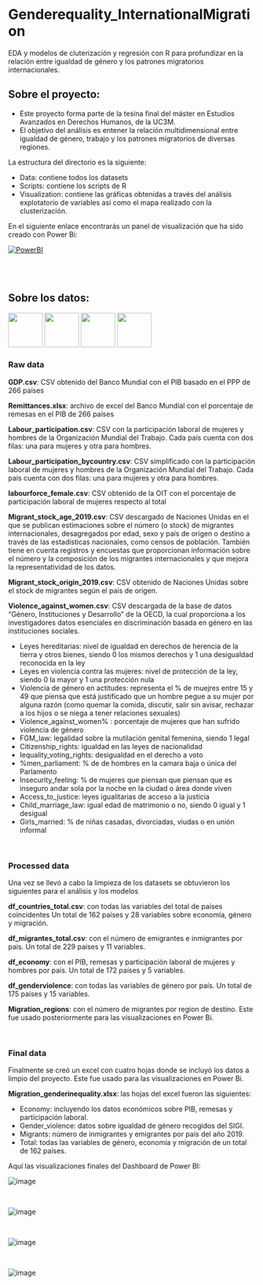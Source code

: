 # Genderequality_InternationalMigration
EDA y modelos de cluterización y regresión con R para profundizar en la relación entre igualdad de género y los patrones migratorios internacionales. 


Sobre el proyecto:
-------------------

-   Este proyecto forma parte de la tesina final del máster en Estudios Avanzados en Derechos Humanos, de la UC3M. 
-   El objetivo del análisis es entener la relación multidimensional entre igualdad de género, trabajo y los patrones migratorios de diversas regiones. 


La estructura del directorio es la siguiente: 
- Data: contiene todos los datasets
- Scripts: contiene los scripts de R
- Visualization: contiene las gráficas obtenidas a través del análisis explotatorio de variables así como el mapa realizado con la clusterización. 

En el siguiente enlace encontrarás un panel de visualización que ha sido creado con Power Bi:

<a href="https://app.powerbi.com/reportEmbed?reportId=134b0125-6a9a-4fe0-8f07-0a0cc3f0b4d6&autoAuth=true&ctid=bcd2701c-aa9b-4d12-ba20-f3e3b83070c1">
  <img src="https://camo.githubusercontent.com/d10e346678b885e7ebed0f04e8a2e0874c276520997b070623819cfea2f02d8a/68747470733a2f2f696d672e736869656c64732e696f2f62616467652f706f7765725f62692d4632433831313f7374796c653d666f722d7468652d6261646765266c6f676f3d706f7765726269266c6f676f436f6c6f723d626c61636b" alt="PowerBI">
</a>

<br><br>

Sobre los datos:
-------------------

<p float="left">
  <img src="https://github.com/PaulaPRamirez/Genderequality_InternationalMigration/assets/134306954/5d527be1-c37c-485c-936b-d3082e6cd935" height="70" />
  <img src="https://github.com/PaulaPRamirez/Genderequality_InternationalMigration/assets/134306954/1a5dcf70-9d9c-4d53-999d-ffe4edb8cb9e" height="70" />
  <img src="https://github.com/PaulaPRamirez/Genderequality_InternationalMigration/assets/134306954/ee7ace15-57ca-448f-bc60-7c1e763bb0c8" height="70" />
  <img src="https://github.com/PaulaPRamirez/Genderequality_InternationalMigration/assets/134306954/9662071b-f5c6-4702-b810-6a8dae4190ab" height="70" />
</p>

### Raw data

**GDP.csv**: CSV obtenido del Banco Mundial con el PIB basado en el PPP de 266 países

**Remittances.xlsx**: archivo de excel del Banco Mundial con el porcentaje de remesas en el PIB de 266 países

**Labour_participation.csv**: CSV con la participación laboral de mujeres y hombres de la Organización Mundial del Trabajo. Cada país cuenta con dos filas: una para mujeres y otra para hombres. 

**Labour_participation_bycountry.csv**: CSV simplificado con la participación laboral de mujeres y hombres de la Organización Mundial del Trabajo. Cada país cuenta con dos filas: una para mujeres y otra para hombres. 

**labourforce_female.csv**: CSV obtenido de la OIT con el porcentaje de participación laboral de mujeres respecto al total

**Migrant_stock_age_2019.csv**: CSV descargado de Naciones Unidas en el que se publican estimaciones sobre el número (o stock) de migrantes internacionales, desagregados por edad, sexo y país de origen o destino a través de las estadísticas nacionales, como censos de población. También tiene en cuenta registros y encuestas que proporcionan información sobre el número y la composición de los migrantes internacionales y que mejora la representatividad de los datos. 

**Migrant_stock_origin_2019.csv**: CSV obtenido de Naciones Unidas sobre el stock de migrantes según el país de origen. 

**Violence_against_women.csv**: CSV descargada de la base de datos “Género, Instituciones y Desarrollo” de la OECD, la cual proporciona a los investigadores datos esenciales en discriminación basada en género en las instituciones sociales.

- Leyes hereditarias: nivel de igualdad en derechos de herencia de la tierra y otros bienes, siendo 0 los mismos derechos y 1 una desigualdad reconocida en la ley
- Leyes en violencia contra las mujeres: nivel de protección de la ley, siendo 0 la mayor y 1 una protección nula
- Violencia de género en actitudes: representa el % de muejres entre 15 y 49 que piensa que está justificado que un hombre pegue a su mujer por alguna razón (como quemar la comida, discutir, salir sin avisar, rechazar a los hijos o se niega a tener relaciones sexuales)
- Violence_against_women% : porcentaje de mujeres que han sufrido violencia de género
- FGM_law: legalidad sobre la mutilación genital femenina, siendo 1 legal
- Citizenship_rights: igualdad en las leyes de nacionalidad 
- Iequality_voting_rights: desigualdad en el derecho a voto
- %men_parliament: % de de hombres en la camara baja o única del Parlamento 
- Insecurity_feeling: % de mujeres que piensan que piensan que es inseguro andar sola por la noche en la ciudad o área donde viven
- Access_to_justice: leyes igualitarias de acceso a la justicia
- Child_marriage_law: igual edad de matrimonio o no, siendo 0 igual y 1 desigual
- Girls_married: % de niñas casadas, divorciadas, viudas o en unión informal

<br>

### Processed data

Una vez se llevó a cabo la limpieza de los datasets se obtuvieron los siguientes para el análisis y los modelos

**df_countries_total.csv**: con todas las variables del total de países coincidentes Un total de 162 países y 28 variables sobre economía, género y migración. 

**df_migrantes_total.csv**: con el número de emigrantes e inmigrantes por país. Un total de 229 países y 11 variables. 

**df_economy**: con el PIB, remesas y participación laboral de mujeres y hombres por país. Un total de 172 países y 5 variables. 

**df_genderviolence**: con todas las variables de género por país. Un total de 175 países y 15 variables. 

**Migration_regions**: con el número de migrantes por region de destino. Este fue usado posteriormente para las visualizaciones en Power Bi. 

<br>

### Final data

Finalmente se creó un excel con cuatro hojas donde se incluyó los datos a limpio del proyecto. Este fue usado para las visualizaciones en Power Bi. 

**Migration_genderinequality.xlsx**: las hojas del excel fueron las siguientes: 

- Economy: incluyendo los datos económicos sobre PIB, remesas y participación laboral. 
- Gender_violence: datos sobre igualdad de género recogidos del SIGI. 
- Migrants: número de inmigrantes y emigrantes por país del año 2019. 
- Total: todas las variables de género, economía y migración de un total de 162 países. 



Aquí las visualizaciones finales del Dashboard de Power BI: 

![image](https://github.com/PaulaPRamirez/Genderequality_InternationalMigration/assets/134306954/a1d8eb10-4f5a-4cb5-8c20-9536182502d6)

<br>

![image](https://github.com/PaulaPRamirez/Genderequality_InternationalMigration/assets/134306954/2e040006-3cde-4116-bcdf-0676279dfe4a)

<br>

![image](https://github.com/PaulaPRamirez/Genderequality_InternationalMigration/assets/134306954/b9f2dd3d-448c-4ebf-8700-c415ecfcf160)

<br>

![image](https://github.com/PaulaPRamirez/Genderequality_InternationalMigration/assets/134306954/bb0bd1f7-7f16-4443-9a62-e6fa55c57dfc)


<br>








